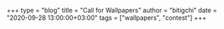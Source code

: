 +++
type = "blog"
title = "Call for Wallpapers"
author = "bitigchi"
date = "2020-09-28 13:00:00+03:00"
tags = ["wallpapers", "contest"]
+++


